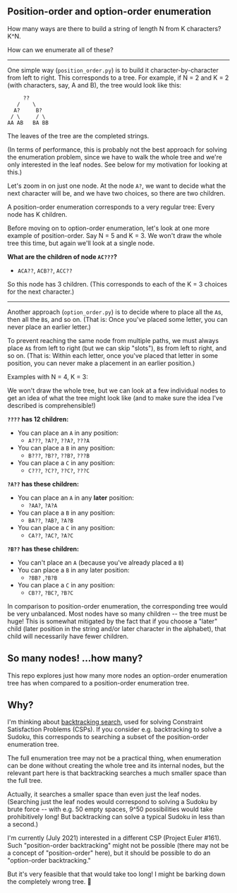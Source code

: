 ## Position-order and option-order enumeration

How many ways are there to build a string of length N from K characters? K\^N.

How can we enumerate all of these?

----

One simple way (`position_order.py`) is to build it character-by-character
from left to right. This corresponds to a tree. For example, if N = 2 and K =
2 (with characters, say, A and B), the tree would look like this:

```
     ??
   /    \
  A?     B?
 / \     / \
AA AB   BA BB
```

The leaves of the tree are the completed strings.

(In terms of performance, this is probably not the best approach for solving
the enumeration problem, since we have to walk the whole tree and we're only
interested in the leaf nodes. See below for my motivation for looking at
this.)

Let's zoom in on just one node. At the node `A?`, we want to decide what the
next character will be, and we have two choices, so there are two children.

A position-order enumeration corresponds to a very regular tree: Every node
has K children.

Before moving on to option-order enumeration, let's look at one more example
of position-order. Say N = 5 and K = 3. We won't draw the whole tree this
time, but again we'll look at a single node.

**What are the children of node `AC???`?**
- `ACA??`, `ACB??`, `ACC??`

So this node has 3 children. (This corresponds to each of the K = 3 choices
for the next character.)

----

Another approach (`option_order.py`) is to decide where to place all the `A`s,
then all the `B`s, and so on. (That is: Once you've placed some letter, you
can never place an earlier letter.)

To prevent reaching the same node from multiple paths, we must always place
`A`s from left to right (but we can skip "slots"), `B`s from left to right,
and so on. (That is: Within each letter, once you've placed that letter in
some position, you can never make a placement in an earlier position.)

Examples with N = 4, K = 3:

We won't draw the whole tree, but we can look at a few individual nodes to get
an idea of what the tree might look like (and to make sure the idea I've
described is comprehensible!)

**`????` has 12 children:**
- You can place an `A` in any position:
    - `A???`, `?A??`, `??A?`, `???A`
- You can place a `B` in any position:
    - `B???`, `?B??`, `??B?`, `???B`
- You can place a `C` in any position:
    - `C???`, `?C??`, `??C?`, `???C`

**`?A??` has these children:**
- You can place an `A` in any **later** position:
    - `?AA?`, `?A?A`
- You can place a `B` in any position:
    - `BA??`, `?AB?`, `?A?B`
- You can place a `C` in any position:
    - `CA??`, `?AC?`, `?A?C`

**`?B??` has these children:**
- You can't place an `A` (because you've already placed a `B`)
- You can place a `B` in any later position:
    - `?BB?` ,`?B?B`
- You can place a `C` in any position:
    - `CB??`, `?BC?`, `?B?C`

In comparison to position-order enumeration, the corresponding tree would be
very unbalanced. Most nodes have so many children -- the tree must be huge!
This is somewhat mitigated by the fact that if you choose a "later" child
(later position in the string and/or later character in the alphabet), that
child will necessarily have fewer children.

## So many nodes! ...how many?

This repo explores just how many more nodes an option-order enumeration tree
has when compared to a position-order enumeration tree.

## Why?

I'm thinking about [backtracking search][backtracking], used for solving
Constraint Satisfaction Problems (CSPs). If you consider e.g. backtracking to
solve a Sudoku, this corresponds to searching a subset of the position-order
enumeration tree.

The full enumeration tree may not be a practical thing, when enumeration can
be done without creating the whole tree and its internal nodes, but the
relevant part here is that backtracking searches a much smaller space than the
full tree.

Actually, it searches a smaller space than even just the leaf nodes.
(Searching just the leaf nodes would correspond to solving a Sudoku by brute
force -- with e.g. 50 empty spaces, 9\^50 possibilities would take
prohibitively long! But backtracking can solve a typical Sudoku in less than a
second.)

I'm currently (July 2021) interested in a different CSP (Project Euler #161).
Such "position-order backtracking" might not be possible (there may not be a
concept of "position-order" here), but it should be possible to do an
"option-order backtracking."

But it's very feasible that that would take too long! I might be barking down
the completely wrong tree. 🌳


[backtracking]: https://en.wikipedia.org/wiki/Backtracking
